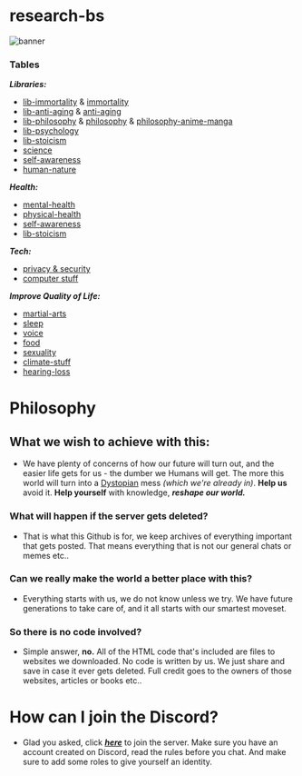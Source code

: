 # research-bs

![banner](https://user-images.githubusercontent.com/56132390/99186705-78a7da80-2752-11eb-9073-211f1ea60e35.png)

### Tables

***Libraries:***

*  [lib-immortality](https://github.com/antomuto4/research-bs/tree/main/archive/lib-immortality) & [immortality](https://github.com/antomuto4/research-bs/tree/main/archive/immortality)
*  [lib-anti-aging](https://github.com/antomuto4/research-bs/tree/main/archive/lib-anti-aging) & [anti-aging](https://github.com/antomuto4/research-bs/tree/main/archive/anti-aging)
*  [lib-philosophy](https://github.com/antomuto4/research-bs/tree/main/archive/lib-philosophy) & [philosophy](https://github.com/antomuto4/research-bs/tree/main/archive/philosophy) & [philosophy-anime-manga](https://github.com/antomuto4/research-bs/tree/main/archive/philosophy/philosophy-anime-manga)
*  [lib-psychology](https://github.com/antomuto4/research-bs/tree/main/archive/lib-psychology) 
*  [lib-stoicism](https://github.com/antomuto4/research-bs/tree/main/archive/lib-stoicism)
*  [science](https://github.com/antomuto4/research-bs/tree/main/archive/science)
*  [self-awareness](https://github.com/antomuto4/research-bs/tree/main/archive/self-awareness)
*  [human-nature](https://github.com/antomuto4/research-bs/tree/main/archive/human-nature)

***Health:***

*  [mental-health](https://github.com/antomuto4/research-bs/tree/main/archive/mental-health)
*  [physical-health](https://github.com/antomuto4/research-bs/tree/main/archive/physical-health)
*  [self-awareness](https://github.com/antomuto4/research-bs/tree/main/archive/self-awareness)
*  [lib-stoicism](https://github.com/antomuto4/research-bs/tree/main/archive/lib-stoicism)


***Tech:***

*  [privacy & security](https://github.com/antomuto4/research-bs/tree/main/archive/privacy-and-security)
*  [computer stuff](https://github.com/antomuto4/research-bs/tree/main/archive/computer-stuff)

***Improve Quality of Life:***

*  [martial-arts](https://github.com/antomuto4/research-bs/tree/main/archive/martial-arts)
*  [sleep](https://github.com/antomuto4/research-bs/tree/main/archive/sleep)
*  [voice](https://github.com/antomuto4/research-bs/tree/main/archive/voice)
*  [food](https://github.com/antomuto4/research-bs/tree/main/archive/food)
*  [sexuality](https://github.com/antomuto4/research-bs/tree/main/archive/sexuality)
*  [climate-stuff](https://github.com/antomuto4/research-bs/tree/main/archive/climate-stuff)
*  [hearing-loss](https://github.com/antomuto4/research-bs/tree/main/archive/hearing-loss)

# Philosophy
## What we wish to achieve with this:
- We have plenty of concerns of how our future will turn out, and the easier life gets for us - the dumber we Humans will get. The more this world will turn into a [Dystopian](https://en.wikipedia.org/wiki/Dystopia) mess *(which we're already in)*. **Help us** avoid it. **Help yourself** with knowledge, ***reshape our world.***

### What will happen if the server gets deleted?
- That is what this Github is for, we keep archives of everything important that gets posted. That means everything that is not our general chats or memes etc..

### Can we really make the world a better place with this?
- Everything starts with us, we do not know unless we try. We have future generations to take care of, and it all starts with our smartest moveset.

### So there is no code involved?
- Simple answer, **no.** All of the HTML code that's included are files to websites we downloaded. No code is written by us. We just share and save in case it ever gets deleted. Full credit goes to the owners of those websites, articles or books etc..

# How can I join the Discord?
- Glad you asked, click [***here***](https://discord.gg/43RP5tgBdJ) to join the server. Make sure you have an account created on Discord, read the rules before you chat. And make sure to add some roles to give yourself an identity.
